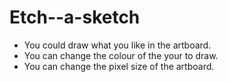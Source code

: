# Etch--a-sketch
* You could draw what you like in the artboard.
* You can change the colour of the your to draw.
* You can change the pixel size of the artboard.
